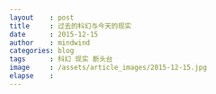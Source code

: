 ```yaml
---
layout    : post
title     : 过去的科幻与今天的现实
date      : 2015-12-15
author    : mindwind
categories: blog
tags      : 科幻 现实 断头台
image     : /assets/article_images/2015-12-15.jpg
elapse    :
---
```

